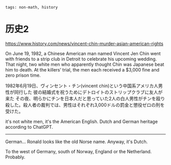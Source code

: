 ```
tags: non-math, history
```

# 历史2

https://www.history.com/news/vincent-chin-murder-asian-american-rights

On June 19, 1982, a Chinese American man named Vincent Jen Chin went with friends to a strip club in Detroit to celebrate his upcoming wedding. That night, two white men who apparently thought Chin was Japanese beat him to death. At the killers’ trial, the men each received a $3,000 fine and zero prison time.

1982年6月19日、ヴィンセント・チン(vincent chin)という中国系アメリカ人男性が同行した
彼の結婚式を祝うためにデトロイトのストリップクラブに友人が来た
その夜、明らかにチンを日本人だと思っていた2人の白人男性がチンを殴り殺した。殺人者の裁判では、男性はそれぞれ3,000ドルの罰金と懲役ゼロの刑を受けた。

it's not white men, it's the American English. Dutch and German heritage according to ChatGPT.

------

German... Ronald looks like the old Norse name. Anyway, it's Dutch.

To the west of Germany, south of Norway, England or the Netherland. Probably.